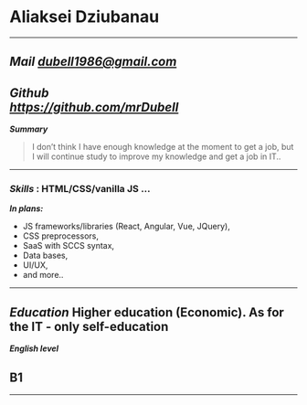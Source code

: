 # Aliaksei Dziubanau
---
**_Mail_**
_<dubell1986@gmail.com>_
---
**_Github_**  
_<https://github.com/mrDubell>_
---
**_Summary_**
> I don’t think I have enough knowledge at the moment to get a job, 
> but I will continue study to improve my knowledge and get a job in IT..
---
### **_Skills_** :  HTML/CSS/vanilla JS …


**_In plans:_**
- JS frameworks/libraries (React, Angular, Vue, JQuery),
- CSS preprocessors,
- SaaS with SCCS syntax,
- Data bases,
- UI/UX,
- and more..

---

**_Education_**
Higher education (Economic). As for the IT - only self-education
---
**_English level_**
## B1
___
